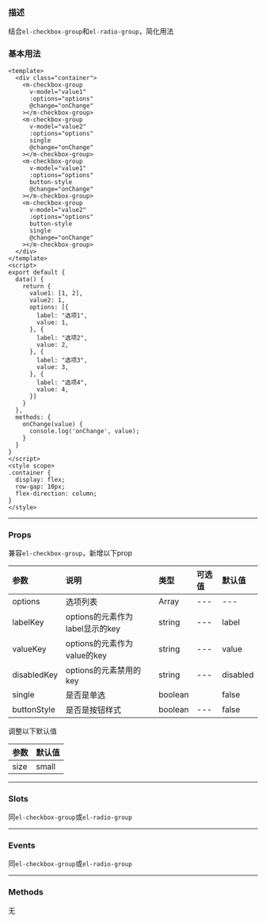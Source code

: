 ### 描述
结合`el-checkbox-group`和`el-radio-group`，简化用法

### 基本用法
```vue
<template>
  <div class="container">  
    <m-checkbox-group
      v-model="value1"
      :options="options"
      @change="onChange"
    ></m-checkbox-group>
    <m-checkbox-group
      v-model="value2"
      :options="options"
      single
      @change="onChange"
    ></m-checkbox-group>
    <m-checkbox-group
      v-model="value1"
      :options="options"
      button-style
      @change="onChange"
    ></m-checkbox-group>
    <m-checkbox-group
      v-model="value2"
      :options="options"
      button-style
      single
      @change="onChange"
    ></m-checkbox-group>
  </div>
</template>
<script>
export default {
  data() {
    return {
      value1: [1, 2],
      value2: 1,
      options: [{
        label: "选项1",
        value: 1,
      }, {
        label: "选项2",
        value: 2,
      }, {
        label: "选项3",
        value: 3,
      }, {
        label: "选项4",
        value: 4,
      }]
    }
  },
  methods: {
    onChange(value) {
      console.log('onChange', value);
    }
  }
}
</script>
<style scope>
.container {
  display: flex;
  row-gap: 10px;
  flex-direction: column;
}
</style>
```

---

### Props
兼容`el-checkbox-group`，新增以下prop

| 参数 | 说明 | 类型 | 可选值 | 默认值 |
| :---- | :---- | :---- | :---- | :---- | 
| options | 选项列表 | Array | --- | --- |
| labelKey | options的元素作为label显示的key | string | --- | label |
| valueKey | options的元素作为value的key | string | --- | value |
| disabledKey |  options的元素禁用的key | string | --- | disabled |
| single | 是否是单选 | boolean |  | false |
| buttonStyle | 是否是按钮样式 | boolean | --- | false |

调整以下默认值

| 参数 | 默认值 |
| :---- | :---- |
| size | small |

---

### Slots
同`el-checkbox-group`或`el-radio-group`

---

### Events
同`el-checkbox-group`或`el-radio-group`

---

### Methods

无
